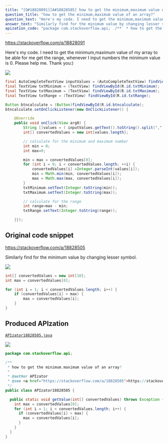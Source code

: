 ```yaml
---
title: "[Q#18828091][A#18828505] how to get the minimum,maximum value of an array?"
question_title: "how to get the minimum,maximum value of an array?"
question_text: "Here's my code. I need to get the minimum,maximum value of my array to be able for me get the range, whenever I input numbers the minimum value is 0. Please help me. Thank you:)"
answer_text: "Similarly find for the minimum value by changing lesser symbol."
apization_code: "package com.stackoverflow.api;  /**  * how to get the minimum,maximum value of an array?  *  * @author APIzator  * @see <a href=\"https://stackoverflow.com/a/18828505\">https://stackoverflow.com/a/18828505</a>  */ public class APIzator18828505 {    public static void getValue(int[] convertedValues) throws Exception {     int max = convertedValues[0];     for (int i = 1; i < convertedValues.length; i++) {       if (convertedValues[i] > max) {         max = convertedValues[i];       }     }   } }"
---
```


https://stackoverflow.com/q/18828091

Here&#x27;s my code. I need to get the minimum,maximum value of my array to be able for me get the range, whenever I input numbers the minimum value is 0. Please help me. Thank you:)


<div class="code-logo"><img src="/stackoverflow.png" /></div>

```java
final AutoCompleteTextView inputValues = (AutoCompleteTextView) findViewById(R.id.txt_input);
final TextView txtMinimum = (TextView) findViewById(R.id.txtMinimum);
final TextView txtMaximum = (TextView) findViewById(R.id.txtMaximum);
final TextView txtRange = (TextView) findViewById(R.id.txtRange);

Button btncalculate = (Button)findViewById(R.id.btncalculate);
btncalculate.setOnClickListener(new OnClickListener() {

    @Override
    public void onClick(View arg0) {
        String []values = ( inputValues.getText().toString().split(","));
        int[] convertedValues = new int[values.length];

        // calculate for the minimum and maximum number
        int min = 0;
        int max=0;

        min = max = convertedValues[0];
        for (int i = 0; i < convertedValues.length; ++i) {
            convertedValues[i] =Integer.parseInt(values[i]);
            min = Math.min(min, convertedValues[i]);
            max = Math.max(max, convertedValues[i]);
        }
        txtMinimum.setText(Integer.toString(min));
        txtMaximum.setText(Integer.toString(max));

        // calculate for the range
        int range=max - min;
        txtRange.setText(Integer.toString(range));

    }});
```


## Original code snippet

https://stackoverflow.com/a/18828505

Similarly find for the minimum value by changing lesser symbol.

<div class="code-logo"><img src="/stackoverflow.png" /></div>

```java
int[] convertedValues = new int[10];
int max = convertedValues[0];

for (int i = 1; i < convertedValues.length; i++) {
    if (convertedValues[i] > max) {
        max = convertedValues[i];
    }
}
```

## Produced APIzation

[`APIzator18828505.java`](https://github.com/pasqualesalza/apization/raw/main/data/search/APIzator18828505.java)

<div class="code-logo"><img src="/apizator.png" /></div>

```java
package com.stackoverflow.api;

/**
 * how to get the minimum,maximum value of an array?
 *
 * @author APIzator
 * @see <a href="https://stackoverflow.com/a/18828505">https://stackoverflow.com/a/18828505</a>
 */
public class APIzator18828505 {

  public static void getValue(int[] convertedValues) throws Exception {
    int max = convertedValues[0];
    for (int i = 1; i < convertedValues.length; i++) {
      if (convertedValues[i] > max) {
        max = convertedValues[i];
      }
    }
  }
}

```
